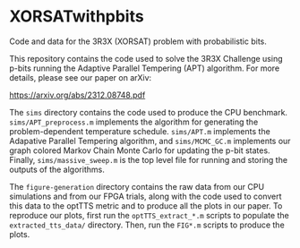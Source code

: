 # XORSATwithpbits
Code and data for the 3R3X (XORSAT) problem with probabilistic bits.

This repository contains the code used to solve the 3R3X Challenge using p-bits running the Adaptive Parallel Tempering (APT) algorithm. For more details, please see our paper on arXiv: 

https://arxiv.org/abs/2312.08748.pdf

The `sims` directory contains the code used to produce the CPU benchmark. `sims/APT_preprocess.m` implements the algorithm for generating the problem-dependent temperature schedule. `sims/APT.m` implements the Adapative Parallel Tempering algorithm, and `sims/MCMC_GC.m` implements our graph colored Markov Chain Monte Carlo for updating the p-bit states. Finally, `sims/massive_sweep.m` is the top level file for running and storing the outputs of the algorithms.

The `figure-generation` directory contains the raw data from our CPU simulations and from our FPGA trials, along with the code used to convert this data to the optTTS metric and to produce all the plots in our paper. To reproduce our plots, first run the `optTTS_extract_*.m` scripts to populate the `extracted_tts_data/` directory. Then, run the `FIG*.m` scripts to produce the plots.
